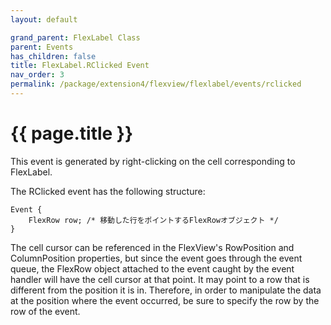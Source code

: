 ```yaml
---
layout: default

grand_parent: FlexLabel Class
parent: Events
has_children: false
title: FlexLabel.RClicked Event
nav_order: 3
permalink: /package/extension4/flexview/flexlabel/events/rclicked
---
```

# {{ page.title }}


This event is generated by right-clicking on the cell corresponding to FlexLabel.

The RClicked event has the following structure:

```
Event {
    FlexRow row; /* 移動した行をポイントするFlexRowオブジェクト */
}
```

The cell cursor can be referenced in the FlexView's RowPosition and ColumnPosition properties, but since the event goes through the event queue, the FlexRow object attached to the event caught by the event handler will have the cell cursor at that point. It may point to a row that is different from the position it is in. Therefore, in order to manipulate the data at the position where the event occurred, be sure to specify the row by the row of the event.